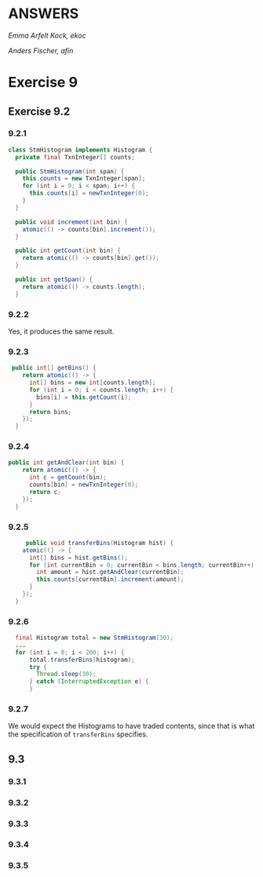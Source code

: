 # ANSWERS

_Emma Arfelt Kock, ekoc_

_Anders Fischer, afin_

# Exercise 9

## Exercise 9.2

### 9.2.1

```java
class StmHistogram implements Histogram {
  private final TxnInteger[] counts;

  public StmHistogram(int span) {
    this.counts = new TxnInteger[span];
    for (int i = 0; i < span; i++) {
      this.counts[i] = newTxnInteger(0);
    }
  }

  public void increment(int bin) {
    atomic(() -> counts[bin].increment());
  }

  public int getCount(int bin) {
    return atomic(() -> counts[bin].get());
  }

  public int getSpan() {
    return atomic(() -> counts.length);
  }
```

### 9.2.2

Yes, it produces the same result.

### 9.2.3

```java
 public int[] getBins() {
    return atomic(() -> {
      int[] bins = new int[counts.length];
      for (int i = 0; i < counts.length; i++) {
        bins[i] = this.getCount(i);
      }
      return bins;
    });
  }
```

### 9.2.4

```java
public int getAndClear(int bin) {
    return atomic(() -> {
      int c = getCount(bin);
      counts[bin] = newTxnInteger(0);
      return c;
    });
  }
```

### 9.2.5

```java
     public void transferBins(Histogram hist) {
    atomic(() -> {
      int[] bins = hist.getBins();
      for (int currentBin = 0; currentBin < bins.length; currentBin++) {
        int amount = hist.getAndClear(currentBin);
        this.counts[currentBin].increment(amount);
      }
    });
  }
```

### 9.2.6

```java
  final Histogram total = new StmHistogram(30);
  ...
  for (int i = 0; i < 200; i++) {
      total.transferBins(histogram);
      try {
        Thread.sleep(30);
      } catch (InterruptedException e) {
      }
```

### 9.2.7

We would expect the Histograms to have traded contents, since that is what the specification of `transferBins` specifies.

## 9.3

### 9.3.1

### 9.3.2

### 9.3.3

### 9.3.4

### 9.3.5
